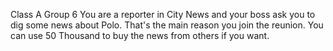 Class A Group 6
You are a reporter in City News and your boss ask you to dig some news about Polo.
That's the main reason you join the reunion.
You can use 50 Thousand to buy the news from others if you want.